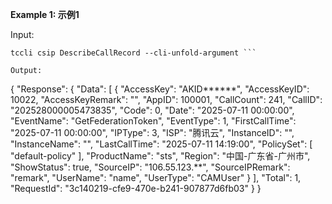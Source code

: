 **Example 1: 示例1**



Input: 

```
tccli csip DescribeCallRecord --cli-unfold-argument ```

Output: 
```
{
    "Response": {
        "Data": [
            {
                "AccessKey": "AKID******",
                "AccessKeyID": 10022,
                "AccessKeyRemark": "",
                "AppID": 100001,
                "CallCount": 241,
                "CallID": "202528000005473835",
                "Code": 0,
                "Date": "2025-07-11 00:00:00",
                "EventName": "GetFederationToken",
                "EventType": 1,
                "FirstCallTime": "2025-07-11 00:00:00",
                "IPType": 3,
                "ISP": "腾讯云",
                "InstanceID": "",
                "InstanceName": "",
                "LastCallTime": "2025-07-11 14:19:00",
                "PolicySet": [
                    "default-policy"
                ],
                "ProductName": "sts",
                "Region": "中国-广东省-广州市",
                "ShowStatus": true,
                "SourceIP": "106.55.123.**",
                "SourceIPRemark": "remark",
                "UserName": "name",
                "UserType": "CAMUser"
            }
        ],
        "Total": 1,
        "RequestId": "3c140219-cfe9-470e-b241-907877d6fb03"
    }
}
```


